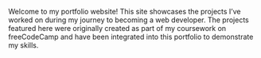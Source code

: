 Welcome to my portfolio website! This site showcases the projects I’ve worked on during my journey to becoming a web developer. The projects featured here were originally created as part of my coursework on freeCodeCamp and have been integrated into this portfolio to demonstrate my skills.


